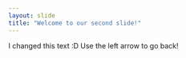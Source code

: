 ```yaml
---
layout: slide
title: "Welcome to our second slide!"
---
```

I changed this text :D
Use the left arrow to go back!
